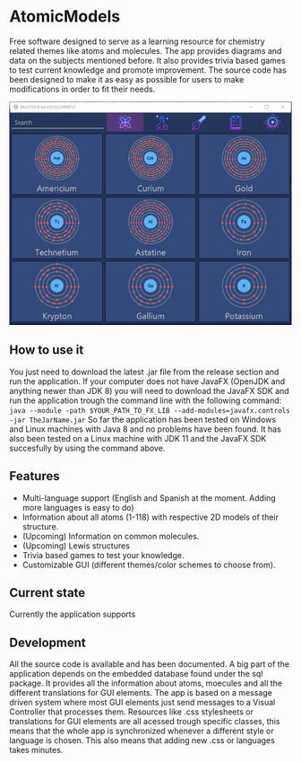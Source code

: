# AtomicModels
Free software designed to serve as a learning resource for chemistry related themes like atoms and molecules. The app provides diagrams and data on the subjects mentioned before. It also provides trivia based games to test current knowledge and promote improvement. The source code has been designed to make it as easy as possible for users to make modifications in order to fit their needs. 

![Alt text](/images/KiwiGUI.png?raw=true "App snapshot")

## How to use it
You just need to download the latest .jar file from the release section and run the application. If your computer does not have JavaFX (OpenJDK and anything newer than JDK 8) you will need to download the JavaFX SDK and run the application trough the command line with the following command:
```java --module -path $YOUR_PATH_TO_FX_LIB --add-modules=javafx.controls -jar TheJarName.jar```
So far the application has been tested on Windows and Linux machines with Java 8 and no problems have been found. It has also been tested on a Linux machine with JDK 11 and the JavaFX SDK succesfully by using the command above.

## Features
* Multi-language support (English and Spanish at the moment. Adding more languages is easy to do)
* Information about all atoms (1-118) with respective 2D models of their structure. 
* (Upcoming) Information on common molecules. 
* (Upcoming) Lewis structures
* Trivia based games to test your knowledge.
* Customizable GUI (different themes/color schemes to choose from). 

## Current state
Currently the application supports 


## Development
All the source code is available and has been documented. A big part of the application depends on the embedded database found under the sql package. It provides all the information about atoms, moecules and all the different translations for GUI elements. The app is based on a message driven system where most GUI elements just send messages to a Visual Controller that processes them. Resources like .css stylesheets or translations for GUI elements are all acessed trough specific classes, this means that the whole app is synchronized whenever a different style or language is chosen. This also means that adding new .css or languages takes minutes.
